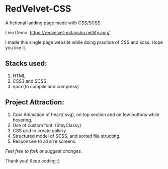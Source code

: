 # RedVelvet-CSS
A fictional landing page made with CSS/SCSS.

Live Demo: https://redvelvet-mitanshu.netlify.app/

I made this single page website while doing practice of CSS and scss. Hope you like it.

## Stacks used:
1. HTML
2. CSS3 and SCSS
3. npm (to compile and compress)

## Project Attraction:

1. Cool Animation of heart(.svg), on top section and on few buttons while hovering.
2. Use of custom font. (StayClassy)
3. CSS grid to create gallery.
4. Structured model of SCSS, and sorted file structing.
5. Responsive to all size screens.

_Feel free to fork or suggest changes._

Thank you! Keep coding :)





